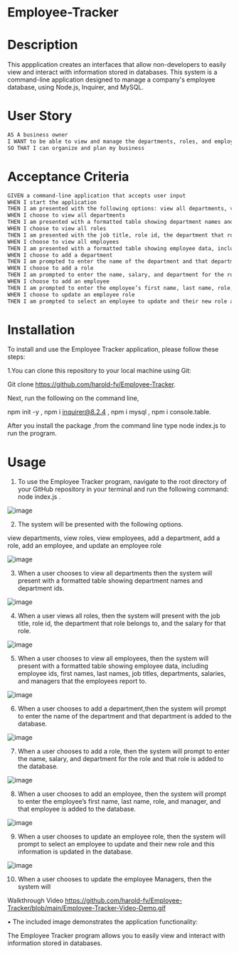 # Employee-Tracker

# Description
This appplication creates an interfaces that allow non-developers to easily view and interact with information stored in databases. This system is a command-line application designed to manage a company's employee database, using Node.js, Inquirer, and MySQL.

# User Story

```md
AS A business owner
I WANT to be able to view and manage the departments, roles, and employees in my company
SO THAT I can organize and plan my business
```

# Acceptance Criteria

```md
GIVEN a command-line application that accepts user input
WHEN I start the application
THEN I am presented with the following options: view all departments, view all roles, view all employees, add a department, add a role, add an employee, and update an employee role
WHEN I choose to view all departments
THEN I am presented with a formatted table showing department names and department ids
WHEN I choose to view all roles
THEN I am presented with the job title, role id, the department that role belongs to, and the salary for that role
WHEN I choose to view all employees
THEN I am presented with a formatted table showing employee data, including employee ids, first names, last names, job titles, departments, salaries, and managers that the employees report to
WHEN I choose to add a department
THEN I am prompted to enter the name of the department and that department is added to the database
WHEN I choose to add a role
THEN I am prompted to enter the name, salary, and department for the role and that role is added to the database
WHEN I choose to add an employee
THEN I am prompted to enter the employee’s first name, last name, role, and manager, and that employee is added to the database
WHEN I choose to update an employee role
THEN I am prompted to select an employee to update and their new role and this information is updated in the database 
```


# Installation

To install and use the Employee Tracker application, please follow these steps:

1.You can clone this repository to your local machine using Git:

Git clone https://github.com/harold-fv/Employee-Tracker.

Next, run the following on the command line, 

npm init -y ,
npm i inquirer@8.2.4 ,
npm i mysql ,
npm i console.table.

After you install the package ,from the command line type node index.js to run the program.

# Usage

1. To use the Employee Tracker program, navigate to the root directory of your GitHub repository in your terminal and run the following command: node index.js .

![image](https://user-images.githubusercontent.com/120603153/232168315-f303ebc8-57c1-4d66-a73f-7ed245f596ec.png)

2. The system will be presented with the following options.

view departments, 
view roles, 
view employees,
add a department, 
add a role, 
add an employee, 
and update an employee role

![image](https://user-images.githubusercontent.com/120603153/232168359-0fdb8d8c-0d64-4591-b16d-f1335b1c38e7.png)

3. When a user chooses to view all departments then the system will  present with a formatted table showing department names and department ids.

![image](https://user-images.githubusercontent.com/120603153/232168517-7f959c2f-fbbd-4ab8-8cbe-6c3a5d394ce8.png)

4. When a user views all roles, then the system will present with the job title, role id, the department that role belongs to, and the salary for that role.

![image](https://user-images.githubusercontent.com/120603153/232168764-6b68c88d-29c1-47ed-a35d-4e9efda15360.png)

5. When a user chooses to view all employees, then the system will present with a formatted table showing employee data, including employee ids, first names, last names, job titles, departments, salaries, and managers that the employees report to.

![image](https://user-images.githubusercontent.com/120603153/232168876-720c29aa-9e7b-4e2f-969e-b06dabeba85c.png)

6. When a user chooses to add a department,then the system will prompt to enter the name of the department and that department is added to the database.

![image](https://user-images.githubusercontent.com/120603153/232169010-fd100c50-1a6c-4f93-b76f-b5919011b555.png)

7. When a user chooses to add a role, then the system will prompt to enter the name, salary, and department for the role and that role is added to the database.

![image](https://user-images.githubusercontent.com/120603153/232169142-af978682-cf0b-4fcd-91d9-f2bbb349e4e6.png)

8. When a user chooses to add an employee, then the system will prompt to enter the employee’s first name, last name, role, and manager, and that employee is added to the database.

![image](https://user-images.githubusercontent.com/120603153/232169277-e6feea7b-9987-4c3e-ad10-1b67949bd7e9.png)

9. When a user chooses to update an employee role, then the system will prompt to select an employee to update and their new role and this information is updated in the database.

![image](https://user-images.githubusercontent.com/120603153/232169364-65383fbb-7411-4acf-9cd9-008ebc83b509.png)

10. When a user chooses to update the employee Managers, then the system will 


















Walkthrough Video
https://github.com/harold-fv/Employee-Tracker/blob/main/Employee-Tracker-Video-Demo.gif

• The included image demonstrates the application functionality:

The Employee Tracker program allows you to easily view and interact with information stored in databases.